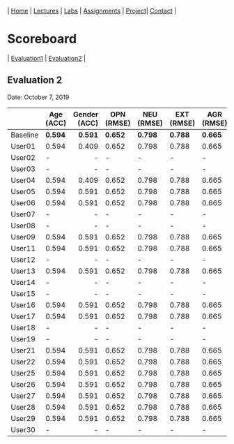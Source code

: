 
| [Home](../index.md) | [Lectures](../lectures.md) | [Labs](../labs.md) | [Assignments](../assignments.md) | [Project](../project.md)| [Contact](../contact.md) |


# Scoreboard

| [Evaluation1](evaluation1.md) | [Evaluation2](evaluation2.md) |

## Evaluation 2

Date: October 7, 2019

|       | Age (ACC) | Gender (ACC) | OPN (RMSE) | NEU (RMSE) | EXT (RMSE) | AGR (RMSE) | CON (RMSE) | Full Grade |
|-------|--------------|----------:|------------|------------|------------|------------|------------|------------|
| Baseline|**0.594**|**0.591**|**0.652**|**0.798**|**0.788**|**0.665**|**0.734**|-|
| User01 |0.594|0.409|0.652|0.798|0.788|0.665|0.734|-|
| User02 |-|-|-|-|-|-|-|
| User03 |-|-|-|-|-|-|-|
| User04 |0.594|0.409|0.652|0.798|0.788|0.665|0.734|-|
| User05 |0.594|0.591|0.652|0.798|0.788|0.665|0.734|✅|
| User06 |0.594|0.591|0.652|0.798|0.788|0.665|0.734|✅|
| User07 | -|-|-|-|-|-|-|
| User08 |-|-|-|-|-|-|✅|
| User09 |0.594|0.591|0.652|0.798|0.788|0.665|0.734|✅|
| User11 |0.594|0.591|0.652|0.798|0.788|0.665|0.734|✅|
| User12 | -|-|-|-|-|-|-|
| User13 |0.594|0.591|0.652|0.798|0.788|0.665|0.734|✅|
| User14 |-|-|-|-|-|-|✅|
| User15 |-|-|-|-|-|-|-|
| User16 |0.594|0.591|0.652|0.798|0.788|0.665|0.734|✅|
| User17 |0.594|0.591|0.652|0.798|0.788|0.665|0.734|✅|
| User18 |-|-|-|-|-|-|-|
| User19 |-|-|-|-|-|-|-|
| User21 |0.594|0.591|0.652|0.798|0.788|0.665|0.734|✅|
| User22 |0.594|0.591|0.652|0.798|0.788|0.665|0.734|✅|
| User25 |0.594|0.591|0.652|0.798|0.788|0.665|0.734|✅|
| User26 |0.594|0.591|0.652|0.798|0.788|0.665|0.734|✅|
| User27 |0.594|0.591|0.652|0.798|0.788|0.665|0.734|✅|
| User28 |0.594|0.591|0.652|0.798|0.788|0.665|0.734|✅|
| User29 |0.594|0.591|0.652|0.798|0.788|0.665|0.734|✅|
| User30 |-|-|-|-|-|-|-|✅|
